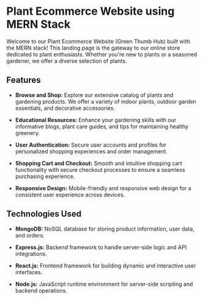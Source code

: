 # Plant Ecommerce Website using MERN Stack

Welcome to our Plant Ecommerce Website (Green Thumb Hub) built with the MERN stack! This landing page is the gateway to our online store dedicated to plant enthusiasts. Whether you're new to plants or a seasoned gardener, we offer a diverse selection of plants.

## Features

- **Browse and Shop:** Explore our extensive catalog of plants and gardening products. We offer a variety of indoor plants, outdoor garden essentials, and decorative accessories.

- **Educational Resources:** Enhance your gardening skills with our informative blogs, plant care guides, and tips for maintaining healthy greenery.

- **User Authentication:** Secure user accounts and profiles for personalized shopping experiences and order management.

- **Shopping Cart and Checkout:** Smooth and intuitive shopping cart functionality with secure checkout processes to ensure a seamless purchasing experience.

- **Responsive Design:** Mobile-friendly and responsive web design for a consistent user experience across devices.

## Technologies Used

- **MongoDB:** NoSQL database for storing product information, user data, and orders.
  
- **Express.js:** Backend framework to handle server-side logic and API integrations.
  
- **React.js:** Frontend framework for building dynamic and interactive user interfaces.
  
- **Node.js:** JavaScript runtime environment for server-side scripting and backend operations.




